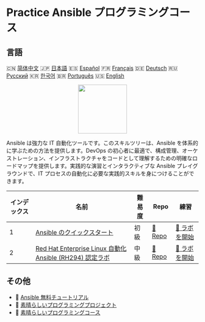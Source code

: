 # Practice Ansible プログラミングコース

## 言語

🇨🇳 [简体中文](README_zh.md) 🇯🇵 [日本語](README_ja.md) 🇪🇸 [Español](README_es.md) 🇫🇷 [Français](README_fr.md) 🇩🇪 [Deutsch](README_de.md) 🇷🇺 [Русский](README_ru.md) 🇰🇷 [한국어](README_ko.md) 🇧🇷 [Português](README_pt.md) 🇺🇸 [English](README.md) 

<div align="center">
<img width="128px" src="https://file.labex.io/path/PBjrCC7U2Koq.png">
</div>

Ansible は強力な IT 自動化ツールです。このスキルツリーは、Ansible を体系的に学ぶための方法を提供します。DevOps の初心者に最適で、構成管理、オーケストレーション、インフラストラクチャをコードとして理解するための明確なロードマップを提供します。実践的な演習とインタラクティブな Ansible プレイグラウンドで、IT プロセスの自動化に必要な実践的スキルを身につけることができます。

|   インデックス | 名前                                                                                                                                           | 難易度   | Repo                                                                                            | 練習                                                                                                |
|----------------|------------------------------------------------------------------------------------------------------------------------------------------------|----------|-------------------------------------------------------------------------------------------------|-----------------------------------------------------------------------------------------------------|
|              1 | [Ansible のクイックスタート](https://labex.io/ja/courses/quick-start-with-ansible)                                                             | 初級     | [🔗 Repo](https://github.com/labex-labs/quick-start-with-ansible)                               | [🚀 ラボを開始](https://labex.io/ja/courses/quick-start-with-ansible)                               |
|              2 | [Red Hat Enterprise Linux 自動化 Ansible (RH294) 認定ラボ](https://labex.io/ja/courses/red-hat-enterprise-linux-automation-with-ansible-rh294) | 中級     | [🔗 Repo](https://github.com/labex-labs/red-hat-enterprise-linux-automation-with-ansible-rh294) | [🚀 ラボを開始](https://labex.io/ja/courses/red-hat-enterprise-linux-automation-with-ansible-rh294) |

## その他

- 🔗 [Ansible 無料チュートリアル](https://github.com/labex-labs/ansible-free-tutorials)
- 🔗 [素晴らしいプログラミングプロジェクト](https://github.com/labex-labs/awesome-programming-projects)
- 🔗 [素晴らしいプログラミングコース](https://github.com/labex-labs/awesome-programming-courses)

